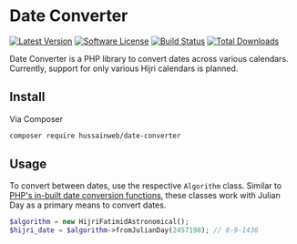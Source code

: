 # Date Converter

[![Latest Version](https://img.shields.io/github/v/release/hussainweb/date-converter?style=flat-square)](https://github.com/hussainweb/date-converter/releases)
[![Software License](https://img.shields.io/badge/license-GPLv2-brightgreen.svg?style=flat-square)](LICENSE)
[![Build Status](https://img.shields.io/github/workflow/status/hussainweb/date-converter/PHP%20tests%20and%20style%20checks?style=flat-square)](https://github.com/hussainweb/date-converter/actions/workflows/test.yml)
[![Total Downloads](https://img.shields.io/packagist/dt/hussainweb/date-converter.svg?style=flat-square)](https://packagist.org/packages/hussainweb/date-converter)

Date Converter is a PHP library to convert dates across various calendars. Currently, support for only various Hijri calendars is planned.

## Install

Via Composer

```bash
composer require hussainweb/date-converter
```

## Usage

To convert between dates, use the respective `Algorithm` class. Similar to [PHP's in-built date conversion functions](https://www.php.net/manual/en/function.gregoriantojd.php), these classes work with Julian Day as a primary means to convert dates.

```php
$algorithm = new HijriFatimidAstronomical();
$hijri_date = $algorithm->fromJulianDay(2457198); // 8-9-1436
```
